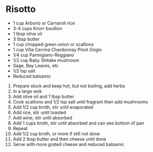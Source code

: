 # Risotto

* 1 cup Arborio or Carnaroli rice
* 3-4 cups Knorr boullion
* 1 tbsp olive oil
* 3 tbsp butter
* 1 cup chopped green onion or scallions
* 1 cup Villa Cerrina Chardonnay Pinot Grigio
* 1/4 cup Parmigiano-Reggiano
* 1/2 cup Baby Shitake mushroom
* Sage, Bay Leaves, etc
* 1/2 tsp salt
* Reduced balsamic

1. Prepare stock and keep hot, but not boiling, add herbs
1. In a large wok
1. Add olive oil and 1 tbsp butter
1. Cook scallions and 1/2 tsp salt until fragrant then add mushrooms
1. Add 1/2 cup broth, stir until evaporated
1. Add rice, stir until toasted
1. Add wine, stir until absorbed
1. Add 1 cups broth, stir until absorbed and can see bottom of pan
1. Repeat
1. Add 1/2 cup broth, or more if still not done
1. Add 2 tbsp butter and then cheese until done
1. Serve with more grated cheese and reduced balsamic
